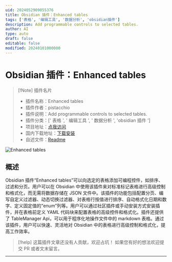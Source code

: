```yaml
---
uid: 2024052909055376
title: Obsidian 插件：Enhanced tables
tags: ['表格', '编辑工具', '数据分析', 'obsidian插件']
description: Add programmable controls to selected tables.
author: AI
type: auto
draft: false
editable: false
modified: 20240101000000
---
```


# Obsidian 插件：Enhanced tables

> [!Note] 插件名片
> - 插件名称：Enhanced tables
> - 插件作者：pistacchio
> - 插件说明：Add programmable controls to selected tables.
> - 插件分类：[' 表格 ', ' 编辑工具 ', ' 数据分析 ', 'obsidian 插件 ']
> - 项目地址：[点我访问](https://github.com/pistacchio/obsidian-enhanced-tables)
> - 国内下载地址：[下载安装](https://pkmer.cn/products/plugin/pluginMarket/?enhanced-tables)
> - 自述文件：[Readme](https://ghproxy.net/https://raw.githubusercontent.com/pistacchio/obsidian-enhanced-tables/main/README.md)

![Enhanced tables](https://cdn.pkmer.cn/covers/enhanced-tables.gif!pkmer)

## 概述

Obsidian 插件“Enhanced tables”可以向选定的表格添加可编程控件，如排序、过滤和分页。用户可以在 Obsidian 中使用该插件来对标准标记表格进行高级控制和格式化，而无需将数据存储在 JSON 文件中。该插件的功能包括配置分页、编写自定义过滤器、动态切换过滤器、对表格行按值进行排序、自动格式化日期和数字、定义固定值的“enum”列等。用户可以通过社区插件或手动安装方式安装插件，并在表格前定义 YAML 代码块来配置表格的高级控件和格式化。插件还提供了 TableManager Api，可以用于程序化地操作文件中的 markdown 表格。通过该插件，用户可以快速、灵活地对 Obsidian 中的表格进行高级控制和格式化，提高工作效率。

> [!help]
> 这篇插件文章还没有人贡献，欢迎占坑！
> 如果您有好的想法欢迎提交 PR 或者文末留言。

---



